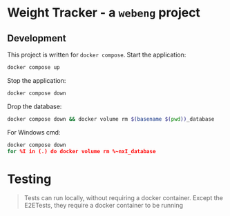 # Weight Tracker - a `webeng` project

## Development
This project is written for `docker compose`.
Start the application:
```bash
docker compose up
```
Stop the application:
```bash
docker compose down
```
Drop the database:
```bash
docker compose down && docker volume rm $(basename $(pwd))_database
```
For Windows cmd:
```cmd
docker compose down
for %I in (.) do docker volume rm %~nxI_database
```

# Testing

> Tests can  run locally, without requiring a docker container. Except the E2ETests, they require a docker container to be running
